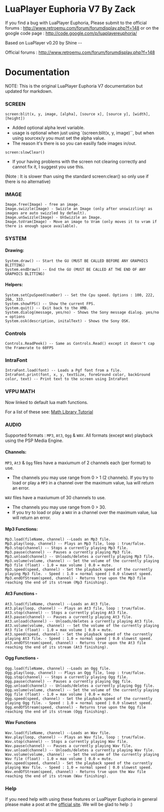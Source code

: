 # LuaPlayer Euphoria V7 By Zack

If you find a bug with LuaPlayer Euphoria, Please submit to the official forums : http://www.retroemu.com/forum/forumdisplay.php?f=148 or on the google code page : http://code.google.com/p/luaplayereuphoria/

Based on LuaPlayer v0.20 by Shine --

Official forums : http://www.retroemu.com/forum/forumdisplay.php?f=148

# Documentation

NOTE: This is the original LuaPlayer Euphoria V7 documentation but updated for markdown.

### SCREEN

```
screen:blit(x, y, image, [alpha], [source x], [source y], [width], [height]) 
```

- Added optional alpha level variable.
- usage is optional when just using `(screen:blit(x, y, image)``, but when using sourcex/y you must set the alpha value.
- The reason it's there is so you can easilly fade images in/out.

```
screen:slowClear()
```

- If your having problems with the screen not clearing correctly and cannot fix it, I suggest you use this. 

(Note : It is slower than using the standard screen:clear() so only use if there is no alternative)

### IMAGE

```
Image.free(Image) - free an image.
Image.swizzle(Image) - Swizzle an Image (only after unswizzling! as images are auto swizzled by default).
Image.unSwizzle(Image) - UnSwizzle an Image.
Image.toVram(Image) - Move an image to Vram (only moves it to vram if there is enough space available).
```

### SYSTEM

#### Drawing: 

```
System.draw() -- Start the GU (MUST BE CALLED BEFORE ANY GRAPHICS BLITTING)
System.endDraw() -- End the GU (MUST BE CALLED AT THE END OF ANY GRAPHICS BLITTING)
```


#### Helpers:

```
System.setCpuSpeed(number) -- Set the Cpu speed. Options : 100, 222, 266, 333.
System.showFPS() -- Show the current FPS.
System.quit() -- Exit back to the XMB.
System.dialog(message, yes/no) - Shows the Sony message dialog. yes/no = options
System.osk(description, initalText) - Shows the Sony OSK.
```

### Controls

```
Controls.ReadPeek() -- Same as Controls.Read() except it doesn't cap the Framerate to 60FPS
```

### IntraFont

```
IntraFont.load(font) -- Loads a Pgf font from a file.
IntraFont.print(font, x, y, textSize, foreGround color, backGround color, text) -- Print text to the screen using IntraFont
```

### VFPU MATH

Now linked to default lua math functions.

For a list of these see: [Math Library Tutorial](http://lua-users.org/wiki/MathLibraryTutorial)

### AUDIO

Supported formats : `MP3`, `At3`, `Ogg` & `WAV`. All formats (except `WAV`) playback using the PSP Media Engine.

#### Channels: 

`MP3`, `At3` & `Ogg` files have a maxiumum of 2 channels each (per format) to use. 

- The channels you may use range from 0 > 1 (2 channels). If you try to load or play a `MP3` in a channel over the maximum value, lua will return an error.

`WAV` files have a maxiumum of 30 channels to use. 

- The channels you may use range from 0 > 30. 
- If you try to load or play a `WAV` in a channel over the maximum value, lua will return an error.

#### Mp3 Functions:

```
Mp3.load(fileName, channel) --Loads an Mp3 file.
Mp3.play(loop, channel) -- Plays an Mp3 file, loop : true/false.
Mp3.stop(channel) -- Stops a currently playing Mp3 file.
Mp3.pause(channel) -- Pauses a currently playing Mp3 file.
Mp3.unload(channel) -- Unloads/deletes a currently playing Mp3 file.
Mp3.volume(volume, channel) -- Set the volume of the currently playing Mp3 file (float) - 1.0 = max volume | 0.0 = mute.
Mp3.speed(speed, channel) - Set the playback speed of the currently playing Mp3 file. - Speed : 1.0 = normal speed | 0.0 slowest speed.
Mp3.endOfStream(speed, channel) - Returns true upon the Mp3 file reaching the end of its stream (Mp3 finishing).
```

#### At3 Functions -

```
At3.load(fileName, channel) --Loads an At3 file.
At3.play(loop, channel) -- Plays an At3 file, loop : true/false.
At3.stop(channel) -- Stops a currently playing At3 file.
At3.pause(channel) -- Pauses a currently playing At3 file.
At3.unload(channel) -- Unloads/deletes a currently playing At3 file.
At3.volume(volume, channel) -- Set the volume of the currently playing At3 file (float) - 1.0 = max volume | 0.0 = mute.
At3.speed(speed, channel) - Set the playback speed of the currently playing At3 file. - Speed : 1.0 = normal speed | 0.0 slowest speed.
At3.endOfStream(speed, channel) - Returns true upon the At3 file reaching the end of its stream (At3 finishing).
```

#### Ogg Functions -

```
Ogg.load(fileName, channel) --Loads an Ogg file.
Ogg.play(loop, channel) -- Plays an Ogg file, loop : true/false.
Ogg.stop(channel) -- Stops a currently playing Ogg file.
Ogg.pause(channel) -- Pauses a currently playing Ogg file.
Ogg.unload(channel) -- Unloads/deletes a currently playing Ogg file.
Ogg.volume(volume, channel) -- Set the volume of the currently playing Ogg file (float) - 1.0 = max volume | 0.0 = mute.
Ogg.speed(speed, channel) - Set the playback speed of the currently playing Ogg file. - Speed : 1.0 = normal speed | 0.0 slowest speed.
Ogg.endOfStream(speed, channel) - Returns true upon the Ogg file reaching the end of its stream (Ogg finishing).
```

#### Wav Functions

```
Wav.load(fileName, channel) --Loads an Wav file.
Wav.play(loop, channel) -- Plays an Wav file, loop : true/false.
Wav.stop(channel) -- Stops a currently playing Wav file.
Wav.pause(channel) -- Pauses a currently playing Wav file.
Wav.unload(channel) -- Unloads/deletes a currently playing Wav file.
Wav.volume(volume, channel) -- Set the volume of the currently playing Wav file (float) - 1.0 = max volume | 0.0 = mute.
Wav.speed(speed, channel) - Set the playback speed of the currently playing Wav file. - Speed : 1.0 = normal speed | 0.0 slowest speed.
Wav.endOfStream(speed, channel) - Returns true upon the Wav file reaching the end of its stream (Wav finishing).
```

### Help

If you need help with using these features or LuaPlayer Euphoria in general please make a post at the [official site](http://www.retroemu.com/forum/forumdisplay.php?f=148). We will be glad to help :)

